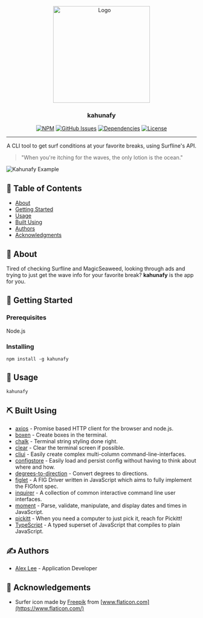 <p align="center">
  <a href="https://github.com/alexlee-dev/kahunafy" rel="noopener">
 <img width=256px height=256px src="https://res.cloudinary.com/alexlee-dev/image/upload/v1585161046/kahunafy/kahunafy.svg" alt="Logo"></a>
</p>

<h3 align="center">kahunafy</h3>

<div align="center">

[![NPM](https://img.shields.io/npm/v/kahunafy.svg)](https://www.npmjs.com/package/kahunafy)
[![GitHub Issues](https://img.shields.io/github/issues/alexlee-dev/kahunafy)](https://github.com/alexlee-dev/kahunafy/issues)
[![Dependencies](https://img.shields.io/david/alexlee-dev/kahunafy)](https://github.com/alexlee-dev/kahunafy)
[![License](https://img.shields.io/badge/license-MIT-blue.svg)](/LICENSE)

</div>

---

<p align="center"> A CLI tool to get surf conditions at your favorite breaks, using Surfline's API.
    <br> 
</p>

> "When you're itching for the waves, the only lotion is the ocean."

![Kahunafy Example](https://res.cloudinary.com/alexlee-dev/image/upload/v1585160987/kahunafy/example.gif)

## 📝 Table of Contents

- [About](#about)
- [Getting Started](#getting_started)
- [Usage](#usage)
- [Built Using](#built_using)
- [Authors](#authors)
- [Acknowledgments](#acknowledgement)

## 🧐 About <a name = "about"></a>

Tired of checking Surfline and MagicSeaweed, looking through ads and trying to just get the wave info for your favorite break? **kahunafy** is the app for you.

## 🏁 Getting Started <a name = "getting_started"></a>

### Prerequisites

Node.js

### Installing

`npm install -g kahunafy`

## 🎈 Usage <a name="usage"></a>

`kahunafy`

## ⛏️ Built Using <a name = "built_using"></a>

- [axios](https://github.com/axios/axios) - Promise based HTTP client for the browser and node.js.
- [boxen](https://www.npmjs.com/package/boxen) - Create boxes in the terminal.
- [chalk](https://github.com/chalk/chalk) - Terminal string styling done right.
- [clear](https://github.com/bahamas10/node-clear) - Clear the terminal screen if possible.
- [cliui](https://github.com/yargs/cliui) - Easily create complex multi-column command-line-interfaces.
- [configstore](https://github.com/yeoman/configstore) - Easily load and persist config without having to think about where and how.
- [degrees-to-direction](https://github.com/mguida22/degrees-to-directions/) - Convert degrees to directions.
- [figlet](github.com/patorjk/figlet.js) - A FIG Driver written in JavaScript which aims to fully implement the FIGfont spec.
- [inquirer](https://github.com/SBoudrias/Inquirer.js) - A collection of common interactive command line user interfaces.
- [moment](https://momentjs.com/) - Parse, validate, manipulate, and display dates and times in JavaScript.
- [pickitt](https://pickitt.netlify.com/) - When you need a computer to just pick it, reach for Pickitt!
- [TypeScript](https://www.typescriptlang.org/) - A typed superset of JavaScript that compiles to plain JavaScript.

## ✍️ Authors <a name = "authors"></a>

- [Alex Lee](https://github.com/alexlee-dev) - Application Developer

## 🎉 Acknowledgements <a name = "acknowledgement"></a>

- Surfer icon made by [Freepik](https://www.flaticon.com/authors/freepik) from [www.flaticon.com](https://www.flaticon.com/)
